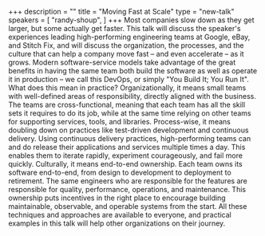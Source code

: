 +++
description = ""
title = "Moving Fast at Scale"
type = "new-talk"
speakers = [
        "randy-shoup",
]
+++
Most companies slow down as they get larger, but some actually get faster. This talk will discuss the speaker's experiences leading high-performing engineering teams at Google, eBay, and Stitch Fix, and will discuss the organization, the processes, and the culture that can help a company move fast – and even accelerate – as it grows. Modern software-service models take advantage of the great benefits in having the same team both build the software as well as operate it in production – we call this DevOps, or simply "You Build It; You Run It". What does this mean in practice? Organizationally, it means small teams with well-defined areas of responsibility, directly aligned with the business. The teams are cross-functional, meaning that each team has all the skill sets it requires to do its job, while at the same time relying on other teams for supporting services, tools, and libraries. Process-wise, it means doubling down on practices like test-driven development and continuous delivery. Using continuous delivery practices, high-performing teams can and do release their applications and services multiple times a day. This enables them to iterate rapidly, experiment courageously, and fail more quickly. Culturally, it means end-to-end ownership. Each team owns its software end-to-end, from design to development to deployment to retirement. The same engineers who are responsible for the features are responsible for quality, performance, operations, and maintenance. This ownership puts incentives in the right place to encourage building maintainable, observable, and operable systems from the start. All these techniques and approaches are available to everyone, and practical examples in this talk will help other organizations on their journey.